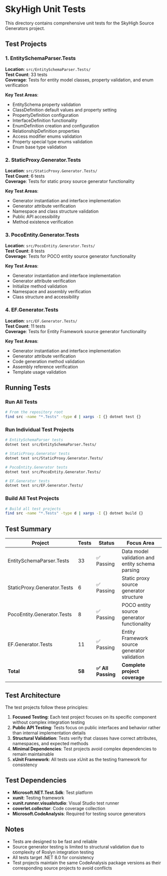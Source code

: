 # SkyHigh Unit Tests

This directory contains comprehensive unit tests for the SkyHigh Source Generators project.

## Test Projects

### 1. EntitySchemaParser.Tests
**Location**: `src/EntitySchemaParser.Tests/`  
**Test Count**: 33 tests  
**Coverage**: Tests for entity model classes, property validation, and enum verification

**Key Test Areas**:
- EntitySchema property validation
- ClassDefinition default values and property setting
- PropertyDefinition configuration
- InterfaceDefinition functionality  
- EnumDefinition creation and configuration
- RelationshipDefinition properties
- Access modifier enums validation
- Property special type enums validation
- Enum base type validation

### 2. StaticProxy.Generator.Tests
**Location**: `src/StaticProxy.Generator.Tests/`  
**Test Count**: 6 tests  
**Coverage**: Tests for static proxy source generator functionality

**Key Test Areas**:
- Generator instantiation and interface implementation
- Generator attribute verification
- Namespace and class structure validation
- Public API accessibility
- Method existence verification

### 3. PocoEntity.Generator.Tests  
**Location**: `src/PocoEntity.Generator.Tests/`  
**Test Count**: 8 tests  
**Coverage**: Tests for POCO entity source generator functionality

**Key Test Areas**:
- Generator instantiation and interface implementation
- Generator attribute verification
- Initialize method validation
- Namespace and assembly verification
- Class structure and accessibility

### 4. EF.Generator.Tests
**Location**: `src/EF.Generator.Tests/`  
**Test Count**: 11 tests  
**Coverage**: Tests for Entity Framework source generator functionality  

**Key Test Areas**:
- Generator instantiation and interface implementation
- Generator attribute verification
- Code generation method validation
- Assembly reference verification
- Template usage validation

## Running Tests

### Run All Tests
```bash
# From the repository root
find src -name "*.Tests" -type d | xargs -I {} dotnet test {}
```

### Run Individual Test Projects
```bash
# EntitySchemaParser tests
dotnet test src/EntitySchemaParser.Tests/

# StaticProxy.Generator tests  
dotnet test src/StaticProxy.Generator.Tests/

# PocoEntity.Generator tests
dotnet test src/PocoEntity.Generator.Tests/

# EF.Generator tests
dotnet test src/EF.Generator.Tests/
```

### Build All Test Projects
```bash
# Build all test projects
find src -name "*.Tests" -type d | xargs -I {} dotnet build {}
```

## Test Summary

| Project | Tests | Status | Focus Area |
|---------|-------|--------|------------|
| EntitySchemaParser.Tests | 33 | ✅ Passing | Data model validation and entity schema parsing |
| StaticProxy.Generator.Tests | 6 | ✅ Passing | Static proxy source generator structure |
| PocoEntity.Generator.Tests | 8 | ✅ Passing | POCO entity source generator functionality |
| EF.Generator.Tests | 11 | ✅ Passing | Entity Framework source generator validation |
| **Total** | **58** | **✅ All Passing** | **Complete project coverage** |

## Test Architecture

The test projects follow these principles:

1. **Focused Testing**: Each test project focuses on its specific component without complex integration testing
2. **Public API Testing**: Tests focus on public interfaces and behavior rather than internal implementation details
3. **Structural Validation**: Tests verify that classes have correct attributes, namespaces, and expected methods
4. **Minimal Dependencies**: Test projects avoid complex dependencies to remain maintainable
5. **xUnit Framework**: All tests use xUnit as the testing framework for consistency

## Test Dependencies

- **Microsoft.NET.Test.Sdk**: Test platform
- **xunit**: Testing framework
- **xunit.runner.visualstudio**: Visual Studio test runner
- **coverlet.collector**: Code coverage collection
- **Microsoft.CodeAnalysis**: Required for testing source generators

## Notes

- Tests are designed to be fast and reliable
- Source generator testing is limited to structural validation due to complexity of Roslyn integration testing
- All tests target .NET 8.0 for consistency
- Test projects maintain the same CodeAnalysis package versions as their corresponding source projects to avoid conflicts